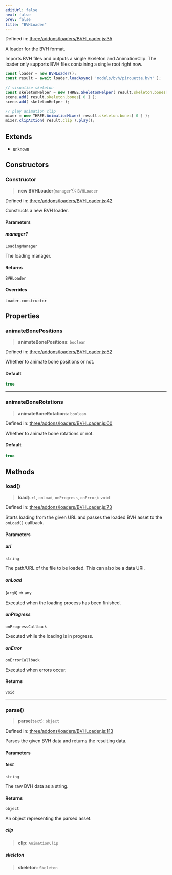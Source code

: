```yaml
---
editUrl: false
next: false
prev: false
title: "BVHLoader"
---
```


Defined in: [three/addons/loaders/BVHLoader.js:35](https://github.com/DefinitelyMaybe/three-i18n/blob/fa57b79433d1c349ffb23a78727299c8d4190136/three/addons/loaders/BVHLoader.js#L35)

A loader for the BVH format.

Imports BVH files and outputs a single Skeleton and AnimationClip.
The loader only supports BVH files containing a single root right now.

```js
const loader = new BVHLoader();
const result = await loader.loadAsync( 'models/bvh/pirouette.bvh' );

// visualize skeleton
const skeletonHelper = new THREE.SkeletonHelper( result.skeleton.bones[ 0 ] );
scene.add( result.skeleton.bones[ 0 ] );
scene.add( skeletonHelper );

// play animation clip
mixer = new THREE.AnimationMixer( result.skeleton.bones[ 0 ] );
mixer.clipAction( result.clip ).play();
```

## Extends

- `unknown`

## Constructors

### Constructor

> **new BVHLoader**(`manager`?): `BVHLoader`

Defined in: [three/addons/loaders/BVHLoader.js:42](https://github.com/DefinitelyMaybe/three-i18n/blob/fa57b79433d1c349ffb23a78727299c8d4190136/three/addons/loaders/BVHLoader.js#L42)

Constructs a new BVH loader.

#### Parameters

##### manager?

`LoadingManager`

The loading manager.

#### Returns

`BVHLoader`

#### Overrides

`Loader.constructor`

## Properties

### animateBonePositions

> **animateBonePositions**: `boolean`

Defined in: [three/addons/loaders/BVHLoader.js:52](https://github.com/DefinitelyMaybe/three-i18n/blob/fa57b79433d1c349ffb23a78727299c8d4190136/three/addons/loaders/BVHLoader.js#L52)

Whether to animate bone positions or not.

#### Default

```ts
true
```

***

### animateBoneRotations

> **animateBoneRotations**: `boolean`

Defined in: [three/addons/loaders/BVHLoader.js:60](https://github.com/DefinitelyMaybe/three-i18n/blob/fa57b79433d1c349ffb23a78727299c8d4190136/three/addons/loaders/BVHLoader.js#L60)

Whether to animate bone rotations or not.

#### Default

```ts
true
```

## Methods

### load()

> **load**(`url`, `onLoad`, `onProgress`, `onError`): `void`

Defined in: [three/addons/loaders/BVHLoader.js:73](https://github.com/DefinitelyMaybe/three-i18n/blob/fa57b79433d1c349ffb23a78727299c8d4190136/three/addons/loaders/BVHLoader.js#L73)

Starts loading from the given URL and passes the loaded BVH asset
to the `onLoad()` callback.

#### Parameters

##### url

`string`

The path/URL of the file to be loaded. This can also be a data URI.

##### onLoad

(`arg0`) => `any`

Executed when the loading process has been finished.

##### onProgress

`onProgressCallback`

Executed while the loading is in progress.

##### onError

`onErrorCallback`

Executed when errors occur.

#### Returns

`void`

***

### parse()

> **parse**(`text`): `object`

Defined in: [three/addons/loaders/BVHLoader.js:113](https://github.com/DefinitelyMaybe/three-i18n/blob/fa57b79433d1c349ffb23a78727299c8d4190136/three/addons/loaders/BVHLoader.js#L113)

Parses the given BVH data and returns the resulting data.

#### Parameters

##### text

`string`

The raw BVH data as a string.

#### Returns

`object`

An object representing the parsed asset.

##### clip

> **clip**: `AnimationClip`

##### skeleton

> **skeleton**: `Skeleton`
